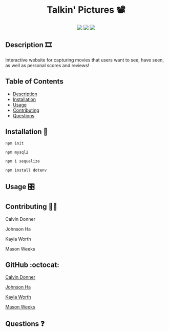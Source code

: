 <h1 align='center'> Talkin' Pictures 📽️</h1>
  
<p align='center'>
  <img src='https://img.shields.io/github/languages/top/kworth999/talking-pictures' />
  <img src='https://img.shields.io/github/repo-size/kworth999/talking-pictures' />
  <img src='https://img.shields.io/github/last-commit/kworth999/talking-pictures' />
</p>

<p align='center'>
    <!-- <img src='https://img.shields.io/badge/-express.js-red' />
    <img src='https://img.shields.io/badge/-mysql-green' />
    <img src='https://img.shields.io/badge/-sequelize-blue' />
    <img src='https://img.shields.io/badge/-dotenv-yellow' /> -->
</p>
     
  ## Description 🎞️
   Interactive website for capturing movies that users want to see, have seen, as well as personal scores and reviews!  

  ## Table of Contents
  - [Description](#description)
  - [Installation](#installation)
  - [Usage](#usage)
  - [Contributing](#contributing)
  - [Questions](#questions)

  ## Installation 💾
   
  `npm init`

  `npm mysql2`

  `npm i sequelize`

  `npm install dotenv`

  ## Usage 🎛️


  ## Contributing 👨‍💻
  Calvin Donner

  Johnson Ha

  Kayla Worth
  
  Mason Weeks

  ## GitHub :octocat:
  [Calvin Donner](https://github.com/calvinjdonner)

  [Johnson Ha](https://github.com/Johnsonha801)

  [Kayla Worth](https://github.com/kworth999)

  [Mason Weeks](https://github.com/Mason41)

  ## Questions ❓
  <br />
 
